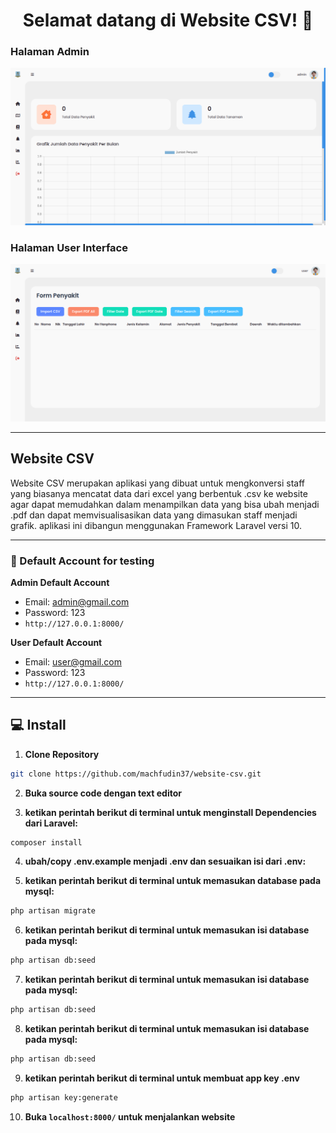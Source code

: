 

<h1 align="center">Selamat datang di Website CSV! 👋</h1>

 ### Halaman Admin
![Admin Panel](https://github.com/machfudin37/website-csv/blob/main/tampilan/ui-admin.png?raw=true)


 ### Halaman User Interface
![User Panel](https://github.com/machfudin37/website-csv/blob/main/tampilan/ui-user.png?raw=true)

------------

## Website CSV
Website CSV merupakan aplikasi yang dibuat untuk mengkonversi staff yang biasanya mencatat data dari excel yang berbentuk .csv ke website agar dapat memudahkan dalam menampilkan data yang bisa ubah menjadi .pdf dan dapat memvisualisasikan data yang dimasukan staff menjadi grafik. aplikasi ini dibangun menggunakan Framework Laravel versi 10.

------------

 ### 👤 Default Account for testing
	
**Admin Default Account**
- Email: admin@gmail.com
- Password: 123
- ```http://127.0.0.1:8000/```

**User Default Account**
- Email: user@gmail.com
- Password: 123
- ```http://127.0.0.1:8000/```

------------
## 💻 Install

1. **Clone Repository**
```bash
git clone https://github.com/machfudin37/website-csv.git
```

2. **Buka source code dengan text editor**

3. **ketikan perintah berikut di terminal untuk menginstall Dependencies dari Laravel:**
```bash
composer install
```

4. **ubah/copy .env.example menjadi .env dan sesuaikan isi dari .env:**

5. **ketikan perintah berikut di terminal untuk memasukan database pada mysql:**
```bash
php artisan migrate
```

6. **ketikan perintah berikut di terminal untuk memasukan isi database pada mysql:**
```bash
php artisan db:seed
```

7. **ketikan perintah berikut di terminal untuk memasukan isi database pada mysql:**
```bash
php artisan db:seed
```
8. **ketikan perintah berikut di terminal untuk memasukan isi database pada mysql:**
```bash
php artisan db:seed
```

9. **ketikan perintah berikut di terminal untuk membuat app key .env**
```bash
php artisan key:generate
```

10. **Buka ```localhost:8000/``` untuk menjalankan website**
